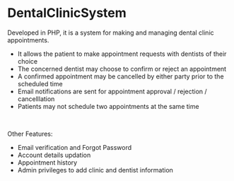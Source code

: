 # DentalClinicSystem
Developed in PHP, it is a system for making and managing dental clinic appointments. 
* It allows the patient to make appointment requests with dentists of their choice
* The concerned dentist may choose to confirm or reject an appointment
* A confirmed appointment may be cancelled by either party prior to the scheduled time
* Email notifications are sent for appointment approval / rejection / cancelllation
* Patients may not schedule two appointments at the same time

<br>

Other Features:
* Email verification and Forgot Password
* Account details updation
* Appointment history
* Admin privileges to add clinic and dentist information 


